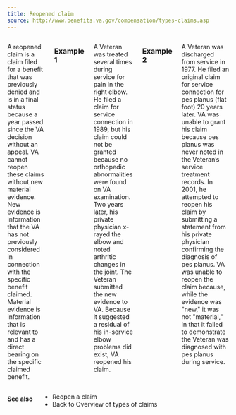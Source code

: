 ```yaml
---
title: Reopened claim
source: http://www.benefits.va.gov/compensation/types-claims.asp
---
```


<div class="main" role="main" markdown="0">
<div class="section one" markdown="0">
<div class="primary" markdown="0">
<div class="row" markdown="0">
<div class="small-12 columns" markdown="1">

A reopened claim is a claim filed for a benefit that was previously denied and is in a final status because a year passed since the VA decision without an appeal. VA cannot reopen these claims without new material evidence. New evidence is information that the VA has not previously considered in connection with the specific benefit claimed. Material evidence is information that is relevant to and has a direct bearing on the specific claimed benefit.

### Example 1

A Veteran was treated several times during service for pain in the right elbow. He filed a claim for service connection in 1989, but his claim could not be granted because no orthopedic abnormalities were found on VA examination. Two years later, his private physician x-rayed the elbow and noted arthritic changes in the joint. The Veteran submitted the new evidence to VA. Because it suggested a residual of his in-service elbow problems did exist, VA reopened his claim.

### Example 2

A Veteran was discharged from service in 1977. He filed an original claim for service connection for pes planus (flat foot) 20 years later. VA was unable to grant his claim because pes planus was never noted in the Veteran’s service treatment records. In 2001, he attempted to reopen his claim by submitting a statement from his private physician confirming the diagnosis of pes planus. VA was unable to reopen the claim because, while the evidence was "new," it was not "material," in that it failed to demonstrate the Veteran was diagnosed with pes planus during service.

</div>
</div>
</div>
</div>

<div class="section secondary" markdown="0">
<div class="row" markdown="0">
<div class="small-12 columns" markdown="1">

#### See also

- Reopen a claim
- Back to Overview of types of claims

</div>
</div>
</div>

</div>
